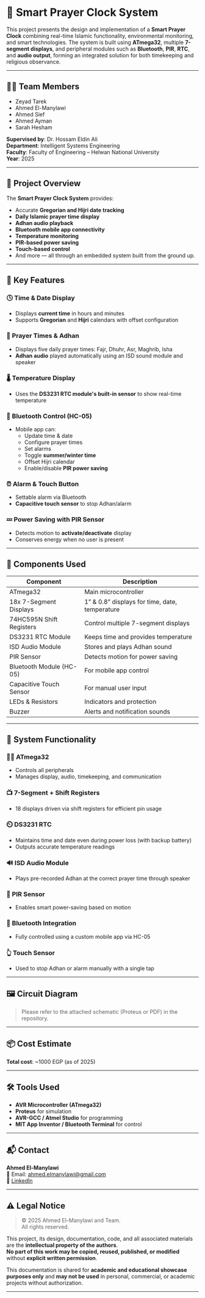 # 🕋 Smart Prayer Clock System

This project presents the design and implementation of a **Smart Prayer Clock** combining real-time Islamic functionality, environmental monitoring, and smart technologies. The system is built using **ATmega32**, multiple **7-segment displays**, and peripheral modules such as **Bluetooth**, **PIR**, **RTC**, and **audio output**, forming an integrated solution for both timekeeping and religious observance.

---

## 👨‍🎓 Team Members

- Zeyad Tarek 
- Ahmed El-Manylawi  
- Ahmed Sief
- Ahmed Ayman
- Sarah Hesham 

**Supervised by**: Dr. Hossam Eldin Ali  
**Department**: Intelligent Systems Engineering  
**Faculty**: Faculty of Engineering – Helwan National University  
**Year**: 2025

---

## 📘 Project Overview

The **Smart Prayer Clock System** provides:
- Accurate **Gregorian and Hijri date tracking**
- **Daily Islamic prayer time display**
- **Adhan audio playback**
- **Bluetooth mobile app connectivity**
- **Temperature monitoring**
- **PIR-based power saving**
- **Touch-based control**
- And more — all through an embedded system built from the ground up.

---

## 🔑 Key Features

### 🕓 Time & Date Display
- Displays **current time** in hours and minutes
- Supports **Gregorian** and **Hijri** calendars with offset configuration

### 🙏 Prayer Times & Adhan
- Displays five daily prayer times: Fajr, Dhuhr, Asr, Maghrib, Isha
- **Adhan audio** played automatically using an ISD sound module and speaker

### 🌡️ Temperature Display
- Uses the **DS3231 RTC module's built-in sensor** to show real-time temperature

### 📱 Bluetooth Control (HC-05)
- Mobile app can:
  - Update time & date
  - Configure prayer times
  - Set alarms
  - Toggle **summer/winter time**
  - Offset Hijri calendar
  - Enable/disable **PIR power saving**

### ⏰ Alarm & Touch Button
- Settable alarm via Bluetooth
- **Capacitive touch sensor** to stop Adhan/alarm

### 💤 Power Saving with PIR Sensor
- Detects motion to **activate/deactivate** display
- Conserves energy when no user is present

---

## 🔩 Components Used

| Component                | Description                                      |
|--------------------------|--------------------------------------------------|
| ATmega32                 | Main microcontroller                             |
| 18x 7-Segment Displays   | 1” & 0.8” displays for time, date, temperature   |
| 74HC595N Shift Registers | Control multiple 7-segment displays              |
| DS3231 RTC Module        | Keeps time and provides temperature              |
| ISD Audio Module         | Stores and plays Adhan sound                     |
| PIR Sensor               | Detects motion for power saving                  |
| Bluetooth Module (HC-05) | For mobile app control                           |
| Capacitive Touch Sensor  | For manual user input                            |
| LEDs & Resistors         | Indicators and protection                        |
| Buzzer                   | Alerts and notification sounds                   |

---

## 🧠 System Functionality

### 👨‍💻 ATmega32
- Controls all peripherals
- Manages display, audio, timekeeping, and communication

### 📺 7-Segment + Shift Registers
- 18 displays driven via shift registers for efficient pin usage

### ⏲️ DS3231 RTC
- Maintains time and date even during power loss (with backup battery)
- Outputs accurate temperature readings

### 🔊 ISD Audio Module
- Plays pre-recorded Adhan at the correct prayer time through speaker

### 🔄 PIR Sensor
- Enables smart power-saving based on motion

### 🔗 Bluetooth Integration
- Fully controlled using a custom mobile app via HC-05

### 👆 Touch Sensor
- Used to stop Adhan or alarm manually with a single tap

---

## 🖼️ Circuit Diagram

> Please refer to the attached schematic (Proteus or PDF) in the repository.

---

## 📦 Cost Estimate

**Total cost**: ~1000 EGP (as of 2025)

---

## 🛠️ Tools Used

- **AVR Microcontroller (ATmega32)**  
- **Proteus** for simulation  
- **AVR-GCC / Atmel Studio** for programming  
- **MIT App Inventor / Bluetooth Terminal** for control  

---

## 📬 Contact

**Ahmed El-Manylawi**  
📧 Email: ahmed.elmanylawi@gmail.com  
🔗 [LinkedIn](https://www.linkedin.com/in/ahmed-el-manylawi-67b6162aa)

---

## ⚠️ Legal Notice

> © 2025 Ahmed El-Manylawi and Team.  
> All rights reserved.

This project, its design, documentation, code, and all associated materials are the **intellectual property of the authors**.  
**No part of this work may be copied, reused, published, or modified** without **explicit written permission**.

This documentation is shared for **academic and educational showcase purposes only** and **may not be used** in personal, commercial, or academic projects without authorization.

---

